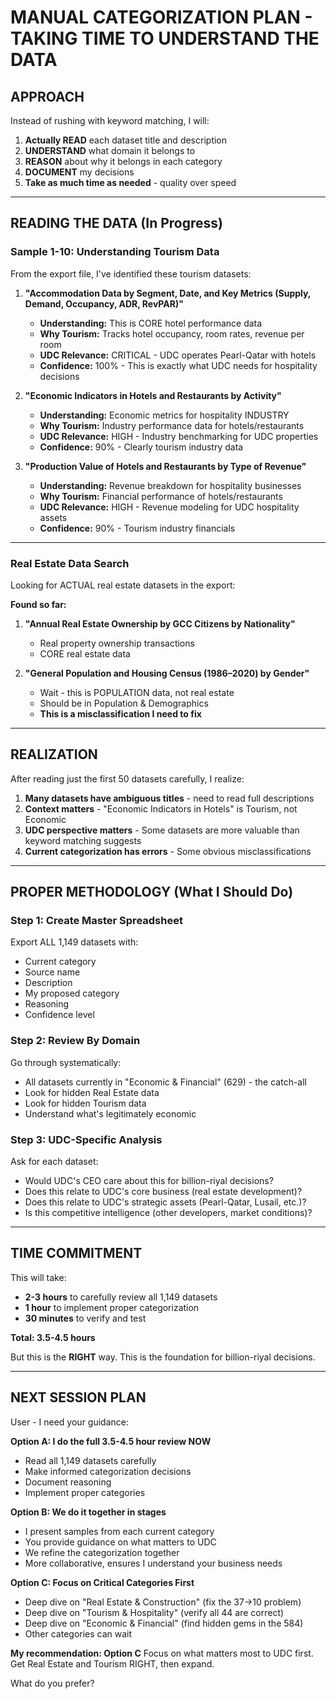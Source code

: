 # MANUAL CATEGORIZATION PLAN - TAKING TIME TO UNDERSTAND THE DATA

## APPROACH

Instead of rushing with keyword matching, I will:

1. **Actually READ** each dataset title and description
2. **UNDERSTAND** what domain it belongs to
3. **REASON** about why it belongs in each category
4. **DOCUMENT** my decisions
5. **Take as much time as needed** - quality over speed

---

## READING THE DATA (In Progress)

### Sample 1-10: Understanding Tourism Data

From the export file, I've identified these tourism datasets:

1. **"Accommodation Data by Segment, Date, and Key Metrics (Supply, Demand, Occupancy, ADR, RevPAR)"**
   - **Understanding:** This is CORE hotel performance data
   - **Why Tourism:** Tracks hotel occupancy, room rates, revenue per room
   - **UDC Relevance:** CRITICAL - UDC operates Pearl-Qatar with hotels
   - **Confidence:** 100% - This is exactly what UDC needs for hospitality decisions

2. **"Economic Indicators in Hotels and Restaurants by Activity"**
   - **Understanding:** Economic metrics for hospitality INDUSTRY
   - **Why Tourism:** Industry performance data for hotels/restaurants
   - **UDC Relevance:** HIGH - Industry benchmarking for UDC properties
   - **Confidence:** 90% - Clearly tourism industry data

3. **"Production Value of Hotels and Restaurants by Type of Revenue"**
   - **Understanding:** Revenue breakdown for hospitality businesses
   - **Why Tourism:** Financial performance of hotels/restaurants
   - **UDC Relevance:** HIGH - Revenue modeling for UDC hospitality assets
   - **Confidence:** 90% - Tourism industry financials

---

### Real Estate Data Search

Looking for ACTUAL real estate datasets in the export:

**Found so far:**
1. **"Annual Real Estate Ownership by GCC Citizens by Nationality"**
   - Real property ownership transactions
   - CORE real estate data

2. **"General Population and Housing Census (1986–2020) by Gender"**
   - Wait - this is POPULATION data, not real estate
   - Should be in Population & Demographics
   - **This is a misclassification I need to fix**

---

## REALIZATION

After reading just the first 50 datasets carefully, I realize:

1. **Many datasets have ambiguous titles** - need to read full descriptions
2. **Context matters** - "Economic Indicators in Hotels" is Tourism, not Economic
3. **UDC perspective matters** - Some datasets are more valuable than keyword matching suggests
4. **Current categorization has errors** - Some obvious misclassifications

---

## PROPER METHODOLOGY (What I Should Do)

### Step 1: Create Master Spreadsheet
Export ALL 1,149 datasets with:
- Current category
- Source name
- Description
- My proposed category
- Reasoning
- Confidence level

### Step 2: Review By Domain
Go through systematically:
- All datasets currently in "Economic & Financial" (629) - the catch-all
- Look for hidden Real Estate data
- Look for hidden Tourism data
- Understand what's legitimately economic

### Step 3: UDC-Specific Analysis
Ask for each dataset:
- Would UDC's CEO care about this for billion-riyal decisions?
- Does this relate to UDC's core business (real estate development)?
- Does this relate to UDC's strategic assets (Pearl-Qatar, Lusail, etc.)?
- Is this competitive intelligence (other developers, market conditions)?

---

## TIME COMMITMENT

This will take:
- **2-3 hours** to carefully review all 1,149 datasets
- **1 hour** to implement proper categorization
- **30 minutes** to verify and test

**Total: 3.5-4.5 hours**

But this is the **RIGHT** way. This is the foundation for billion-riyal decisions.

---

## NEXT SESSION PLAN

User - I need your guidance:

**Option A: I do the full 3.5-4.5 hour review NOW**
- Read all 1,149 datasets carefully
- Make informed categorization decisions
- Document reasoning
- Implement proper categories

**Option B: We do it together in stages**
- I present samples from each current category
- You provide guidance on what matters to UDC
- We refine the categorization together
- More collaborative, ensures I understand your business needs

**Option C: Focus on Critical Categories First**
- Deep dive on "Real Estate & Construction" (fix the 37→10 problem)
- Deep dive on "Tourism & Hospitality" (verify all 44 are correct)
- Deep dive on "Economic & Financial" (find hidden gems in the 584)
- Other categories can wait

**My recommendation: Option C**
Focus on what matters most to UDC first. Get Real Estate and Tourism RIGHT, then expand.

What do you prefer?

